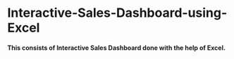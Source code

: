 # Interactive-Sales-Dashboard-using-Excel

#### This consists of Interactive Sales Dashboard done with the help of Excel.
